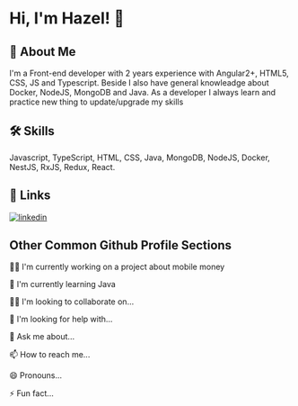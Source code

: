 
# Hi, I'm Hazel! 👋


## 🚀 About Me
I'm a Front-end developer with 2 years experience with Angular2+, HTML5, CSS, JS and Typescript. Beside I also have general knowleadge about Docker, NodeJS, MongoDB and Java.
As a developer I always learn and practice new thing to update/upgrade my skills


## 🛠 Skills
Javascript, TypeScript, HTML, CSS, Java, MongoDB, NodeJS, Docker, NestJS, RxJS, Redux, React.


## 🔗 Links
[![linkedin](https://img.shields.io/badge/linkedin-0A66C2?style=for-the-badge&logo=linkedin&logoColor=white)](https://www.linkedin.com/in/phan-thanh-ho%C3%A0ng-92ab631b1/)



## Other Common Github Profile Sections
👩‍💻 I'm currently working on a project about mobile money

🧠 I'm currently learning Java

👯‍♀️ I'm looking to collaborate on...

🤔 I'm looking for help with...

💬 Ask me about...

📫 How to reach me...

😄 Pronouns...

⚡️ Fun fact...

